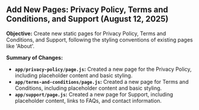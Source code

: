 ## Add New Pages: Privacy Policy, Terms and Conditions, and Support (August 12, 2025)

**Objective:** Create new static pages for Privacy Policy, Terms and Conditions, and Support, following the styling conventions of existing pages like 'About'.

**Summary of Changes:**

-   **`app/privacy-policy/page.js`:** Created a new page for the Privacy Policy, including placeholder content and basic styling.
-   **`app/terms-and-conditions/page.js`:** Created a new page for Terms and Conditions, including placeholder content and basic styling.
-   **`app/support/page.js`:** Created a new page for Support, including placeholder content, links to FAQs, and contact information.